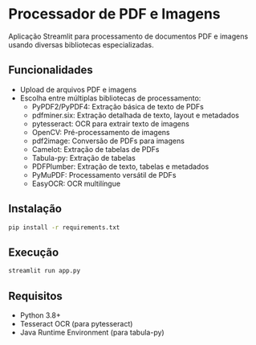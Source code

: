 # Processador de PDF e Imagens

Aplicação Streamlit para processamento de documentos PDF e imagens usando diversas bibliotecas especializadas.

## Funcionalidades

- Upload de arquivos PDF e imagens
- Escolha entre múltiplas bibliotecas de processamento:
  - PyPDF2/PyPDF4: Extração básica de texto de PDFs
  - pdfminer.six: Extração detalhada de texto, layout e metadados
  - pytesseract: OCR para extrair texto de imagens
  - OpenCV: Pré-processamento de imagens
  - pdf2image: Conversão de PDFs para imagens
  - Camelot: Extração de tabelas de PDFs
  - Tabula-py: Extração de tabelas
  - PDFPlumber: Extração de texto, tabelas e metadados
  - PyMuPDF: Processamento versátil de PDFs
  - EasyOCR: OCR multilíngue

## Instalação

```bash
pip install -r requirements.txt
```

## Execução

```bash
streamlit run app.py
```

## Requisitos

- Python 3.8+
- Tesseract OCR (para pytesseract)
- Java Runtime Environment (para tabula-py) 